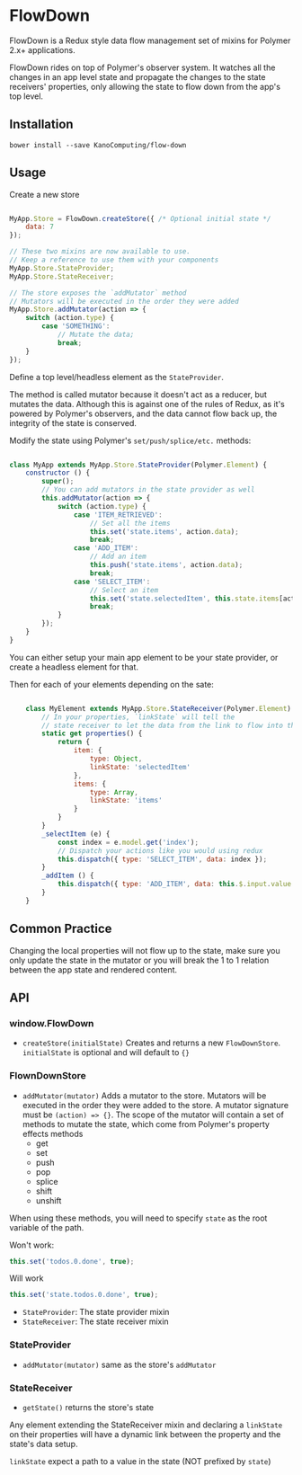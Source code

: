 # FlowDown

FlowDown is a Redux style data flow management set of mixins for Polymer 2.x+ applications.

FlowDown rides on top of Polymer's observer system. It watches all the changes in an app level state and propagate the changes to the state receivers' properties, only allowing the state to flow down from the app's top level.

## Installation

`bower install --save KanoComputing/flow-down`


## Usage

Create a new store

```js

MyApp.Store = FlowDown.createStore({ /* Optional initial state */
    data: 7
});

// These two mixins are now available to use.
// Keep a reference to use them with your components
MyApp.Store.StateProvider;
MyApp.Store.StateReceiver;

// The store exposes the `addMutator` method
// Mutators will be executed in the order they were added
MyApp.Store.addMutator(action => {
    switch (action.type) {
        case 'SOMETHING':
            // Mutate the data;
            break;
    }
});

```

Define a top level/headless element as the `StateProvider`.

The method is called mutator because it doesn't act as a reducer, but mutates the data.
Although this is against one of the rules of Redux, as it's powered by Polymer's observers, and the data
cannot flow back up, the integrity of the state is conserved.

Modify the state using Polymer's `set/push/splice/etc.` methods:

```js

class MyApp extends MyApp.Store.StateProvider(Polymer.Element) {
    constructor () {
        super();
        // You can add mutators in the state provider as well
        this.addMutator(action => {
            switch (action.type) {
                case 'ITEM_RETRIEVED':
                    // Set all the items
                    this.set('state.items', action.data);
                    break;
                case 'ADD_ITEM':
                    // Add an item
                    this.push('state.items', action.data);
                    break;
                case 'SELECT_ITEM':
                    // Select an item
                    this.set('state.selectedItem', this.state.items[action.data]);
                    break;
            }
        });
    }
}

```

You can either setup your main app element to be your state provider, or create a headless element for that.

Then for each of your elements depending on the sate:

```js

    class MyElement extends MyApp.Store.StateReceiver(Polymer.Element) {
        // In your properties, `linkState` will tell the
        // state receiver to let the data from the link to flow into the property
        static get properties() {
            return {
                item: {
                    type: Object,
                    linkState: 'selectedItem'
                },
                items: {
                    type: Array,
                    linkState: 'items'
                }
            }
        }
        _selectItem (e) {
            const index = e.model.get('index');
            // Dispatch your actions like you would using redux
            this.dispatch({ type: 'SELECT_ITEM', data: index });
        }
        _addItem () {
            this.dispatch({ type: 'ADD_ITEM', data: this.$.input.value });
        }
    }
```

## Common Practice

Changing the local properties will not flow up to the state, make sure you only update the state in the mutator or you will break the 1 to 1 relation between the app state and rendered content.

## API

### window.FlowDown

 - `createStore(initialState)`
    Creates and returns a new `FlowDownStore`. `initialState` is optional and will default to `{}`

### FlownDownStore
 - `addMutator(mutator)`
    Adds a mutator to the store. Mutators will be executed in the order they were added to the store. A mutator signature must be `(action) => {}`. The scope of the mutator will contain a set of methods to mutate the state, which come from Polymer's property effects methods
    - get
    - set
    - push
    - pop
    - splice
    - shift
    - unshift

When using these methods, you will need to specify `state` as the root variable of the path.

Won't work:
```js
this.set('todos.0.done', true);
```
Will work
```js
this.set('state.todos.0.done', true);
```

 - `StateProvider`: The state provider mixin
 - `StateReceiver`: The state receiver mixin

### StateProvider
 - `addMutator(mutator)` same as the store's `addMutator`

### StateReceiver
 - `getState()` returns the store's state

Any element extending the StateReceiver mixin and declaring a `linkState` on their properties will have a dynamic link between the property and the state's data setup.

`linkState` expect a path to a value in the state (NOT prefixed by `state`)